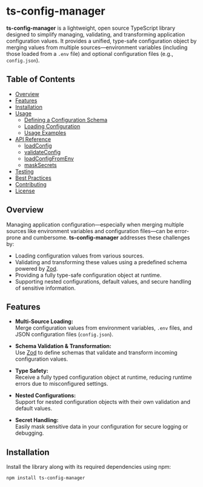 # ts-config-manager

**ts-config-manager** is a lightweight, open source TypeScript library designed to simplify managing, validating, and transforming application configuration values. It provides a unified, type-safe configuration object by merging values from multiple sources—environment variables (including those loaded from a `.env` file) and optional configuration files (e.g., `config.json`).

## Table of Contents

- [Overview](#overview)
- [Features](#features)
- [Installation](#installation)
- [Usage](#usage)
  - [Defining a Configuration Schema](#defining-a-configuration-schema)
  - [Loading Configuration](#loading-configuration)
  - [Usage Examples](#usage-examples)
- [API Reference](#api-reference)
  - [loadConfig](#loadconfig)
  - [validateConfig](#validateconfig)
  - [loadConfigFromEnv](#loadconfigfromenv)
  - [maskSecrets](#masksecrets)
- [Testing](#testing)
- [Best Practices](#best-practices)
- [Contributing](#contributing)
- [License](#license)

## Overview

Managing application configuration—especially when merging multiple sources like environment variables and configuration files—can be error-prone and cumbersome. **ts-config-manager** addresses these challenges by:

- Loading configuration values from various sources.
- Validating and transforming these values using a predefined schema powered by [Zod](https://github.com/colinhacks/zod).
- Providing a fully type-safe configuration object at runtime.
- Supporting nested configurations, default values, and secure handling of sensitive information.

## Features

- **Multi-Source Loading:**  
  Merge configuration values from environment variables, `.env` files, and JSON configuration files (`config.json`).

- **Schema Validation & Transformation:**  
  Use [Zod](https://github.com/colinhacks/zod) to define schemas that validate and transform incoming configuration values.

- **Type Safety:**  
  Receive a fully typed configuration object at runtime, reducing runtime errors due to misconfigured settings.

- **Nested Configurations:**  
  Support for nested configuration objects with their own validation and default values.

- **Secret Handling:**  
  Easily mask sensitive data in your configuration for secure logging or debugging.

## Installation

Install the library along with its required dependencies using npm:

```bash
npm install ts-config-manager
